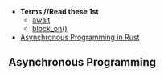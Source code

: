 - **Terms //Read these 1st**
  - [await](#aw)
  - [block_on()](#b)
- [Asynchronous Programming in Rust](#async)






<a name=async></a>
## Asynchronous Programming

